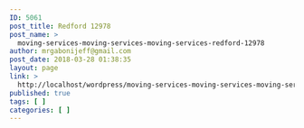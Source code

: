 ```yaml
---
ID: 5061
post_title: Redford 12978
post_name: >
  moving-services-moving-services-moving-services-redford-12978
author: mrgabonijeff@gmail.com
post_date: 2018-03-28 01:38:35
layout: page
link: >
  http://localhost/wordpress/moving-services-moving-services-moving-services-redford-12978/
published: true
tags: [ ]
categories: [ ]
---
```

